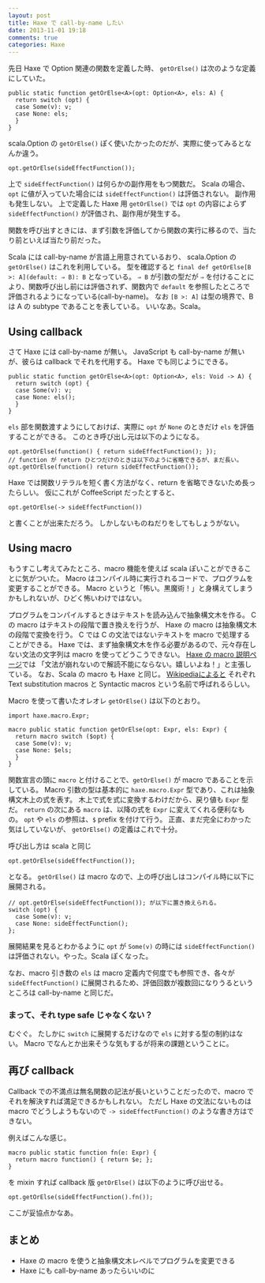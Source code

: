 ```yaml
---
layout: post
title: Haxe で call-by-name したい
date: 2013-11-01 19:18
comments: true
categories: Haxe
---
```


先日 Haxe で Option 関連の関数を定義した時、 `getOrElse()` は次のような定義にしていた。

    public static function getOrElse<A>(opt: Option<A>, els: A) {
      return switch (opt) {
      case Some(v): v;
      case None: els;
      }
    }

scala.Option の `getOrElse()` ぽく使いたかったのだが、実際に使ってみるとなんか違う。

    opt.getOrElse(sideEffectFunction());

上で `sideEffectFunction()` は何らかの副作用をもつ関数だ。
Scala の場合、 `opt` に値が入っていた場合には `sideEffectFunction()` は評価されない。
副作用も発生しない。
上で定義した Haxe 用 `getOrElse()` では `opt` の内容によらず `sideEffectFunction()` が評価され、副作用が発生する。

関数を呼び出すときには、まず引数を評価してから関数の実行に移るので、当たり前といえば当たり前だった。

<!-- more -->

Scala には call-by-name が言語上用意されているおり、
scala.Option の `getOrElse()` はこれを利用している。
型を確認すると `final def getOrElse[B >: A](default: ⇒ B): B` となっている。
`⇒ B` が引数の型だが `⇒` を付けることにより、関数呼び出し前には評価されず、関数内で `default` を参照したところで評価されるようになっている(call-by-name)。
なお `[B >: A]` は型の境界で、B は A の subtype であることを表している。
いいなあ。Scala。

## Using callback

さて Haxe には call-by-name が無い。
JavaScript も call-by-name が無いが、彼らは callback でそれを代用する。
Haxe でも同じようにできる。

    public static function getOrElse<A>(opt: Option<A>, els: Void -> A) {
      return switch (opt) {
      case Some(v): v;
      case None: els();
      }
    }

`els` 部を関数渡すようにしておけば、実際に `opt` が `None` のときだけ `els` を評価することができる。
このとき呼び出し元は以下のようになる。

    opt.getOrElse(function() { return sideEffectFunction(); });
    // function が return ひとつだけのときは以下のように省略できるが、まだ長い。
    opt.getOrElse(function() return sideEffectFunction());

Haxe では関数リテラルを短く書く方法がなく、return を省略できないため長ったらしい。
仮にこれが CoffeeScript だったとすると、

    opt.getOrElse(-> sideEffectFunction())

と書くことが出来ただろう。
しかしないものねだりをしてもしょうがない。

## Using macro

もうすこし考えてみたところ、macro 機能を使えば scala ぽいことができることに気がついた。
Macro はコンパイル時に実行されるコードで、プログラムを変更することができる。
Macro というと「怖い。黒魔術！」と身構えてしまうかもしれないが、ひどく怖いわけではない。

プログラムをコンパイルするときはテキストを読み込んで抽象構文木を作る。
C の macro はテキストの段階で置き換えを行うが、 Haxe の macro は抽象構文木の段階で変換を行う。
C では C の文法ではないテキストを macro で処理することができる。
Haxe では、まず抽象構文木を作る必要があるので、元々存在しない文法の文字列は macro を使ってどうこうできない。
[Haxe の macro 説明ページ](http://haxe.org/manual/macros)では
「文法が崩れないので解読不能にならない。嬉しいよね！」と主張している。
なお、Scala の macro も Haxe と同じ。
[Wikipediaによると](http://goo.gl/2D99Nl) それぞれ Text substitution macros と Syntactic macros という名前で呼ばれるらしい。

Macro を使って書いたオレオレ `getOrElse()` は以下のとおり。

    import haxe.macro.Expr;
    
    macro public static function getOrElse(opt: Expr, els: Expr) {
      return macro switch ($opt) {
      case Some(v): v;
      case None: $els;
      }
    }

関数宣言の頭に `macro` と付けることで、`getOrElse()` が macro であることを示している。
Macro 引数の型は基本的に `haxe.macro.Expr` 型であり、これは抽象構文木上の式を表す。
木上で式を式に変換するわけだから、戻り値も `Expr` 型だ。
`return` の次にある `macro` は、以降の式を `Expr` に変えてくれる便利なもの。
`opt` や `els` の参照は、`$` prefix を付けて行う。
正直、まだ完全にわかった気はしていないが、 `getOrElse()` の定義はこれで十分。

呼び出し方は scala と同じ

    opt.getOrElse(sideEffectFunction());

となる。
`getOrElse()` は macro なので、上の呼び出しはコンパイル時に以下に展開される。

    // opt.getOrElse(sideEffectFunction()); が以下に置き換えられる。
    switch (opt) {
      case Some(v): v;
      case None: sideEffectFunction();
    };

展開結果を見るとわかるように `opt` が `Some(v)` の時には `sideEffectFunction()` は評価されない。やった。Scala ぽくなった。

なお、macro 引き数の `els` は macro 定義内で何度でも参照でき、各々が `sideEffectFunction()` に展開されるため、評価回数が複数回になりうるというところは call-by-name と同じだ。

### まって、それ type safe じゃなくない？

むぐぐ。
たしかに `switch` に展開するだけなので `els` に対する型の制約はない。
Macro でなんとか出来そうな気もするが将来の課題ということに。

## 再び callback

Callback での不満点は無名関数の記法が長いということだったので、macro でそれを解決すれば満足できるかもしれない。
ただし Haxe の文法にないものは macro でどうしようもないので `-> sideEffectFunction()` のような書き方はできない。

例えばこんな感じ。

    macro public static function fn(e: Expr) {
      return macro function() { return $e; };
    }

を mixin すれば callback 版 `getOrElse()` は以下のように呼び出せる。

    opt.getOrElse(sideEffectFunction().fn());

ここが妥協点かなあ。

## まとめ

* Haxe の macro を使うと抽象構文木レベルでプログラムを変更できる
* Haxe にも call-by-name あったらいいのに

